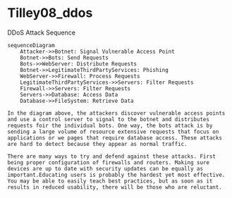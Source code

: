 # Tilley08_ddos
DDoS Attack Sequence

```mermaid
sequenceDiagram
    Attacker->>Botnet: Signal Vulnerable Access Point
    Botnet->>Bots: Send Requests
    Bots->>WebServer: Distribute Requests
    Botnet->>LegitimateThirdPartyServices: Phishing
    WebServer->>Firewall: Process Requests
    LegitimateThirdPartyServices->>Servers: Filter Requests
    Firewall->>Servers: Filter Requests
    Servers->>Database: Access Data
    Database->>FileSystem: Retrieve Data
```


    In the diagram above, the attackers discover vulnerable access points and use a control server to signal to the botnet and distributes requests foir the individual bots. One way, the bots attack is by sending a large volume of resource extensive requests that focus on applications or we pages that require database access. These attacks are hard to detect because they appear as normal traffic.

    There are many ways to try and defend against these attacks. First being proper configuration of firewalls and routers. Making sure devices are up to date with security updates can be equally as important.Educating users is probably the hardest yet most effective. You may be able to easily teach best practices, but as soon as it results in reduced usability, there will be those who are reluctant.